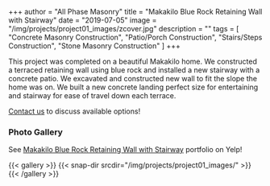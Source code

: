 +++
author = "All Phase Masonry"
title = "Makakilo Blue Rock Retaining Wall with Stairway"
date = "2019-07-05"
image = "/img/projects/project01_images/zcover.jpg"
description = ""
tags = [
    "Concrete Masonry Construction",
	"Patio/Porch Construction",
	"Stairs/Steps Construction",
	"Stone Masonry Construction"
]
+++

This project was completed on a beautiful Makakilo home. We constructed a terraced retaining wall using blue rock and installed a new stairway with a concrete patio. We excavated and constructed new wall to fit the slope the home was on. We built a new concrete landing perfect size for entertaining and stairway for ease of travel down each terrace.

[Contact us](/contact/) to discuss available options!

### Photo Gallery ###
See [Makakilo Blue Rock Retaining Wall with Stairway](https://www.yelp.com/portfolio_project/DChGft1z5q8MSp4A484r7Q/-/7LC5an39rNkeoEqPgpqpeA) portfolio on Yelp!

{{< gallery >}}
  {{< snap-dir srcdir="/img/projects/project01_images/" >}}
{{< /gallery >}}

